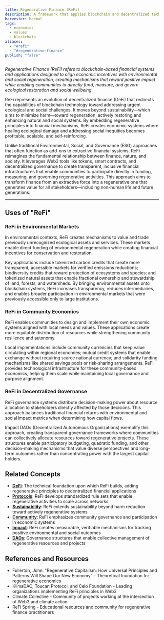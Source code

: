 ```yaml
---
title: Regenerative Finance (ReFi)
description: A framework that applies blockchain and decentralized technologies to create financial systems that regenerate environmental and social value while delivering economic returns
harvester: heenal
tags:
  - economics
  - values
  - blockchain
aliases:
  - "#refi"
  - "#regenerative-finance"
publish: "false"
---
```


_Regenerative Finance (ReFi) refers to blockchain-based financial systems and applications designed to align economic incentives with environmental and social regeneration, creating mechanisms that reward positive impact while enabling communities to directly fund, measure, and govern ecological restoration and social wellbeing._

ReFi represents an evolution of decentralized finance (DeFi) that redirects the capabilities of blockchain technology toward addressing urgent ecological and social challenges. It moves beyond sustainability—which aims to minimize harm—toward regeneration, actively restoring and enhancing natural and social systems. By embedding regenerative principles into financial mechanisms, ReFi creates economic systems where healing ecological damage and addressing social inequities becomes profitable, scalable, and self-reinforcing.

Unlike traditional Environmental, Social, and Governance (ESG) approaches that often function as add-ons to extractive financial systems, ReFi reimagines the fundamental relationship between finance, nature, and society. It leverages Web3 tools like tokens, smart contracts, and decentralized governance to create transparent, inclusive financial infrastructures that enable communities to participate directly in funding, measuring, and governing regenerative activities. This approach aims to transform finance from an extractive force into a regenerative one that generates value for all stakeholders—including non-human life and future generations.

---

## Uses of "ReFi"

### ReFi in Environmental Markets

In environmental contexts, ReFi creates mechanisms to value and trade previously unrecognized ecological assets and services. These markets enable direct funding of environmental regeneration while creating financial incentives for conservation and restoration.

Key applications include tokenized carbon credits that create more transparent, accessible markets for verified emissions reductions; biodiversity credits that reward protection of ecosystems and species; and tokenized natural assets that enable fractional ownership and stewardship of land, forests, and watersheds. By bringing environmental assets onto blockchain systems, ReFi increases transparency, reduces intermediaries, and enables broader participation in environmental markets that were previously accessible only to large institutions.

### ReFi in Community Economics

ReFi enables communities to design and implement their own economic systems aligned with local needs and values. These applications create more equitable distribution of resources while strengthening community resilience and autonomy.

Local implementations include community currencies that keep value circulating within regional economies; mutual credit systems that enable exchange without requiring scarce national currency; and solidarity funding mechanisms like shared savings pools or risk-sharing arrangements. ReFi provides technological infrastructure for these community-based economics, helping them scale while maintaining local governance and purpose alignment.

### ReFi in Decentralized Governance

ReFi governance systems distribute decision-making power about resource allocation to stakeholders directly affected by those decisions. This approach balances traditional financial returns with environmental and social impact metrics when determining how capital flows.

Impact DAOs (Decentralized Autonomous Organizations) exemplify this approach, creating transparent governance frameworks where communities can collectively allocate resources toward regenerative projects. These structures enable participatory budgeting, quadratic funding, and other decision-making mechanisms that value diverse perspectives and long-term outcomes rather than concentrating power with the largest capital holders.

## Related Concepts

- **[DeFi](tags/defi.md)**: The technical foundation upon which ReFi builds, adding regenerative principles to decentralized financial applications
- **[Protocols](tags/protocols.md)**: ReFi develops standardized rule sets that enable regenerative activities to scale across networks
- **[Sustainability](tags/sustainability.md)**: ReFi extends sustainability beyond harm reduction toward actively regenerative systems
- **[Community](tags/community.md)**: ReFi emphasizes community governance and participation in economic systems
- **[Impact](tags/impact.md)**: ReFi creates measurable, verifiable mechanisms for tracking positive environmental and social outcomes
- **[DAOs](tags/daos.md)**: Governance structures that enable collective management of regenerative resources and projects

## References and Resources

- Fullerton, John. "Regenerative Capitalism: How Universal Principles and Patterns Will Shape Our New Economy" - Theoretical foundation for regenerative economics
- KlimaDAO, Toucan Protocol, and Celo Foundation - Leading organizations implementing ReFi principles in Web3
- Climate Collective - Community of projects working at the intersection of Web3 and climate action
- ReFi Spring - Educational resources and community for regenerative finance practitioners